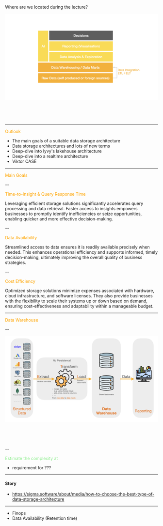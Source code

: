 Where are we located during the lecture?

<img
  src="../assets/data_management/imgs/imgs.001.png"
  alt="Overview"
  style="
    width: 800px;
    margin: 0 auto 4rem auto;
    background: transparent;
  "
/>

---

<span style="color: orange;">Outlook</span>

- The main goals of a suitable data storage architecture
- Data storage architectures and lots of new terms
- Deep-dive into lyvy's lakehouse architecture
- Deep-dive into a realtime architecture
- Viktor CASE

---

<span style="color: orange;">Main Goals</span>

--

<span style="color: orange;">Time-to-insight & Query Response Time</span>

Leveraging efficient storage solutions significantly accelerates query processing and data retrieval. Faster access to insights empowers businesses to promptly identify inefficiencies or seize opportunities, enabling quicker and more effective decision-making.

--

<span style="color: orange;">Data Availability</span>

Streamlined access to data ensures it is readily available precisely when needed. This enhances operational efficiency and supports informed, timely decision-making, ultimately improving the overall quality of business strategies.

--

<span style="color: orange;">Cost Efficiency</span>

Optimized storage solutions minimize expenses associated with hardware, cloud infrastructure, and software licenses. They also provide businesses with the flexibility to scale their systems up or down based on demand, ensuring cost-effectiveness and adaptability within a manageable budget.

---

<span style="color: orange;">Data Warehouse</span>

--

<img
  src="../assets/data_management/imgs/imgs.002.png"
  alt="Data Warehouse"
  style="
    width: 1600px;
    margin: 0 auto 4rem auto;
    background: transparent;
  "
/>

--

<span style="color: lightgreen;">Estimate the complexity at</span>

- requirement for ???

---

#### Story

- https://sigma.software/about/media/how-to-choose-the-best-type-of-data-storage-architecture

---

- Finops
- Data Availability (Retention time)
